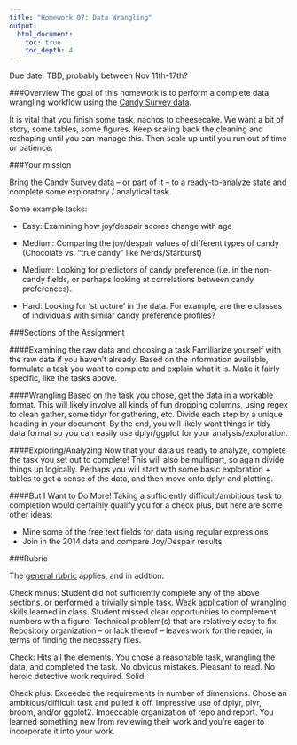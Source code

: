 ```yaml
---
title: "Homework 07: Data Wrangling"
output:
  html_document:
    toc: true
    toc_depth: 4
---
```


Due date: TBD, probably between Nov 11th-17th?

###Overview
The goal of this homework is to perform a complete data wrangling workflow using the [Candy Survey data]( https://github.com/jennybc/candy).

It is vital that you finish some task, nachos to cheesecake. We want a bit of story, some tables, some figures. Keep scaling back the cleaning and reshaping until you can manage this. Then scale up until you run out of time or patience.

###Your mission

Bring the Candy Survey data – or part of it – to a ready-to-analyze state and complete some exploratory / analytical task.

Some example tasks:

* Easy: Examining how joy/despair scores change with age

* Medium: Comparing the joy/despair values of different types of candy (Chocolate vs. “true candy” like Nerds/Starburst)

* Medium: Looking for predictors of candy preference (i.e. in the non-candy fields, or perhaps looking at correlations between candy preferences).

* Hard: Looking for ‘structure’ in the data. For example, are there classes of individuals with similar candy preference profiles? 

###Sections of the Assignment

####Examining the raw data and choosing a task
Familiarize yourself with the raw data if you haven’t already. Based on the information available, formulate a task you want to complete and explain what it is. Make it fairly specific, like the tasks above.

####Wrangling
Based on the task you chose, get the data in a workable format. This will likely involve all kinds of fun dropping columns, using regex to clean gather, some tidyr for gathering, etc. Divide each step by a unique heading in your document. By the end, you will likely want things in tidy data format so you can easily use dplyr/ggplot for your analysis/exploration.

####Exploring/Analyzing
Now that your data us ready to analyze, complete the task you set out to complete! This will also be multipart, so again divide things up logically. Perhaps you will start with some basic exploration + tables to get a sense of the data, and then move onto dplyr and plotting.

####But I Want to Do More!
Taking a sufficiently difficult/ambitious task to completion would certainly qualify you for a check plus, but here are some other ideas:
-	Mine some of the free text fields for data using regular expressions
-	Join in the 2014 data and compare Joy/Despair results

###Rubric

The [general rubric](http://stat545-ubc.github.io/peer-review01_marking-rubric.html) applies, and in addtion:

Check minus: Student did not sufficiently complete any of the above sections, or performed a trivially simple task. Weak application of wrangling skills learned in class. Student missed clear opportunities to complement numbers with a figure. Technical problem(s) that are relatively easy to fix. Repository organization – or lack thereof – leaves work for the reader, in terms of finding the necessary files.

Check: Hits all the elements. You chose a reasonable task, wrangling the data, and completed the task. No obvious mistakes. Pleasant to read. No heroic detective work required. Solid.

Check plus: Exceeded the requirements in number of dimensions. Chose an ambitious/difficult task and pulled it off. Impressive use of dplyr, plyr, broom, and/or ggplot2. Impeccable organization of repo and report. You learned something new from reviewing their work and you’re eager to incorporate it into your work.


